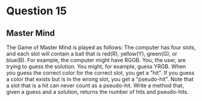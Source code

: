 # Question 15
## Master Mind 
The Game of Master Mind is played as follows:
The computer has four slots, and each slot will contain a ball that is red(R), yellow(Y), green(G), or blue(B). For example, the computer might have RGGB. 
You, the user, are trying to guess the solution. You might, for example, guess YRGB.
When you guess the correct color for the correct slot, you get a "hit". If you guess a color that exists but is in the wrong slot, you get a "pseudo-hit". Note that a slot that is a hit can never count as a pseudo-hit. Write a method that, given a guess and a solution, returns the number of hits and pseudo-hits.
